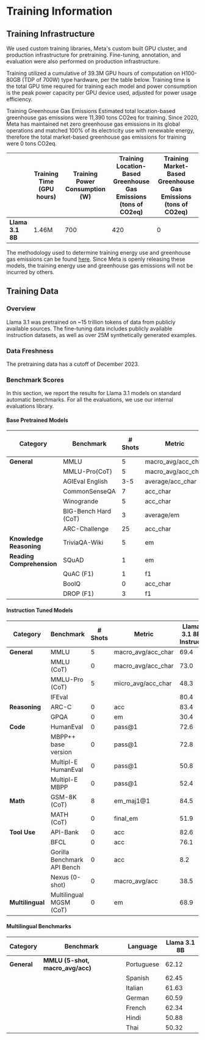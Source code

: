 # Training Information

## Training Infrastructure
We used custom training libraries, Meta's custom built GPU cluster, and production infrastructure for pretraining. Fine-tuning, annotation, and evaluation were also performed on production infrastructure.

Training utilized a cumulative of 39.3M GPU hours of computation on H100-80GB (TDP of 700W) type hardware, per the table below. Training time is the total GPU time required for training each model and power consumption is the peak power capacity per GPU device used, adjusted for power usage efficiency.

Training Greenhouse Gas Emissions Estimated total location-based greenhouse gas emissions were 11,390 tons CO2eq for training. Since 2020, Meta has maintained net zero greenhouse gas emissions in its global operations and matched 100% of its electricity use with renewable energy, therefore the total market-based greenhouse gas emissions for training were 0 tons CO2eq.

|   | Training Time (GPU hours)  | Training Power Consumption (W)  | Training Location-Based Greenhouse Gas Emissions (tons of CO2eq)  | Training Market-Based Greenhouse Gas Emissions (tons of CO2eq)  |
|---                  |---      |---   |---      |--- |
| **Llama 3.1 8B**    | 1.46M   | 700  | 420     | 0  |

The methodology used to determine training energy use and greenhouse gas emissions can be found [here](https://arxiv.org/pdf/2204.05149). Since Meta is openly releasing these models, the training energy use and greenhouse gas emissions will not be incurred by others.

## Training Data

### Overview
Llama 3.1 was pretrained on ~15 trillion tokens of data from publicly available sources. The fine-tuning data includes publicly available instruction datasets, as well as over 25M synthetically generated examples.

### Data Freshness
The pretraining data has a cutoff of December 2023.

### Benchmark Scores
In this section, we report the results for Llama 3.1 models on standard automatic benchmarks. For all the evaluations, we use our internal evaluations library.

#### Base Pretrained Models
| **Category** | **Benchmark** | **# Shots** | **Metric** | **Llama 3.1 8B** |
|---                  |---      |---   |---      |--- |
| **General** | MMLU | 5 | macro_avg/acc_char | 66.7 |
|| MMLU-Pro(CoT) | 5 | macro_avg/acc_char | 37.1 |
|| AGIEval English | 3-5 | average/acc_char | 47.8 |
|| CommonSenseQA | 7 | acc_char | 75.0 |
|| Winogrande | 5 | acc_char | 60.5 |
|| BIG-Bench Hard (CoT) | 3 | average/em | 64.2 |
||ARC-Challenge |25 | acc_char | 79.7 |
| **Knowledge Reasoning** | TriviaQA-Wiki | 5 | em | 77.6 |
| **Reading Comprehension** | SQuAD | 1 | em | 77.0 |
||QuAC (F1) | 1 | f1 | 44.9 |
|| BoolQ | 0 | acc_char | 75.0 |
|| DROP (F1) | 3 | f1 | 59.5 |

#### Instruction Tuned Models
| **Category** | **Benchmark** | **# Shots** | **Metric** | **Llama 3.1 8B Instruct** |
|---                  |---      |---   |---      |--- |
| **General** | MMLU | 5 | macro_avg/acc_char | 69.4 |
|| MMLU (CoT) | 0 | macro_avg/acc_char | 73.0 |
|| MMLU-Pro (CoT) | 5 | micro_avg/acc_char | 48.3 |
||IFEval||| 80.4 |
| **Reasoning** |ARC-C|0|acc|83.4|
||GPQA|0|em|30.4|
| **Code** |HumanEval|0|pass@1|72.6|
||MBPP++ base version|0|pass@1|72.8|
||Multipl-E HumanEval|0|pass@1|50.8|
||Multipl-E MBPP|0|pass@1|52.4|
| **Math** |GSM-8K (CoT)|8|em_maj1@1|84.5|
||MATH (CoT)|0|final_em|51.9|
| **Tool Use** |API-Bank|0|acc|82.6|
||BFCL|0|acc|76.1|
||Gorilla Benchmark API Bench|0|acc|8.2|
||Nexus (0-shot)|0|macro_avg/acc|38.5|
| **Multilingual** |Multilingual MGSM (CoT)|0|em|68.9|

#### Multilingual Benchmarks
| **Category** | **Benchmark** | **Language** | **Llama 3.1 8B** |
|---                  |---      |--- |--- |
| **General** | **MMLU (5-shot, macro_avg/acc)** | Portuguese | 62.12 |
|||Spanish|62.45|
|||Italian|61.63|
|||German|60.59|
|||French|62.34|
|||Hindi|50.88|
|||Thai|50.32|